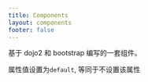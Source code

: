 ```yaml
---
title: Components
layout: components
footer: false
---
```


基于 dojo2 和 bootstrap 编写的一套组件。

属性值设置为`default`, 等同于不设置该属性
